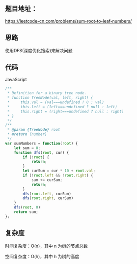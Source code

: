 ## 题目地址：

https://leetcode-cn.com/problems/sum-root-to-leaf-numbers/



## 思路

使用DFS(深度优化搜索)来解决问题



## 代码

JavaScript

```javascript
/**
 * Definition for a binary tree node.
 * function TreeNode(val, left, right) {
 *     this.val = (val===undefined ? 0 : val)
 *     this.left = (left===undefined ? null : left)
 *     this.right = (right===undefined ? null : right)
 * }
 */
/**
 * @param {TreeNode} root
 * @return {number}
 */
var sumNumbers = function(root) {
    let sum = 0;
    function dfs(root, cur) {
        if (!root) {
            return;
        }
        let curSum = cur * 10 + root.val;
        if (!root.left && !root.right) {
            sum += curSum;
            return;
        }
        dfs(root.left, curSum)
        dfs(root.right, curSum)
    }   
    dfs(root, 0)
    return sum;
};
```



## 复杂度

时间复杂度：O(n)，其中 n 为树的节点总数

空间复杂度：O(h)，其中 h 为树的高度